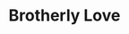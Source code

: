---
pid: LLP319
title: Brotherly Love
location_transcription: 
zipcode: 
outside_phl: 
neighborhood: 
age: 
age_range: 
instagram: 
image_file_name: LLP_319.jpg
proposal_transcription: 
topic: Brotherly Love
topic_summary: '0'
type: Sculpture Statue
keywords_other: holding hands
credit: 
image_labels: 
twitter: 
facebook: 
permalink: "/monuments/llp319/"
layout: item-page
---